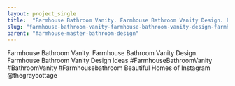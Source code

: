 ```yaml
---
layout: project_single
title:  "Farmhouse Bathroom Vanity. Farmhouse Bathroom Vanity Design. Farmhouse Bathroom Vanity Design Ideas #FarmhouseBathroomVanity #BathroomVanity #Farmhousebathroom Beautiful Homes of Instagram @thegraycottage"
slug: "farmhouse-bathroom-vanity-farmhouse-bathroom-vanity-design-farmhouse-bathroom-vanity-design-ideas-farmhousebathroomvanity-bathroomvanity-farmhousebathroom"
parent: "farmhouse-master-bathroom-design"
---
```

Farmhouse Bathroom Vanity. Farmhouse Bathroom Vanity Design. Farmhouse Bathroom Vanity Design Ideas #FarmhouseBathroomVanity #BathroomVanity #Farmhousebathroom Beautiful Homes of Instagram @thegraycottage